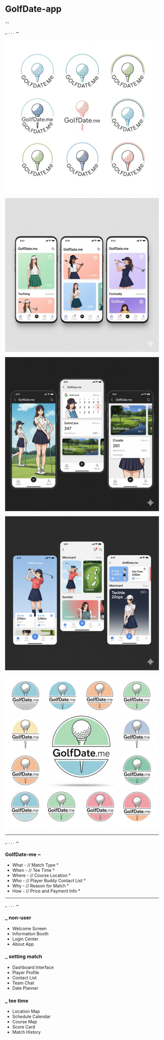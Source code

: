 # GolfDate-app

--  

_ ` ... ` ~

![hi](https://raw.githubusercontent.com/Ejected-Media/GolfDate-app/refs/heads/main/1756687540446.jpg)

![hi](https://raw.githubusercontent.com/Ejected-Media/GolfDate-app/refs/heads/main/1756694058488.jpg)

![hi](https://raw.githubusercontent.com/Ejected-Media/GolfDate-app/refs/heads/main/1756693372187.jpg)

![hi](https://raw.githubusercontent.com/Ejected-Media/GolfDate-app/refs/heads/main/1756693536113.jpg)

![hi](https://raw.githubusercontent.com/Ejected-Media/GolfDate-app/refs/heads/main/1756687651333.jpg)

--- 
_ ` ... ` ~

### GolfDate-me ~
- What - // Match Type °
- When - // Tee Time ° 
- Where - // Course Location °
- Who - // Player Buddy Contact List °
- Why - // Reason for Match °
- How - // Price and Payment Info °

--- 
_ ` ... ` ~ 

### _ non-user

+ Welcome Screen
+ Information Booth 
+ Login Center
+ About App


### _ setting match

+ Dashboard Interface 
+ Player Profile 
+ Contact List
+ Team Chat
+ Date Planner


### _ tee time

+ Location Map
+ Schedule Calendar 
+ Course Map
+ Score Card
+ Match History


